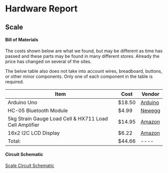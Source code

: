# Hardware Report

## Scale
#### Bill of Materials
The costs shown below are what we found, but may be different as time has passed and these parts may be found in many different stores.  Already the price has changed on several of the sites.

The below table also does not take into account wires, breadboard, buttons, or other minor components.  Only one of each component in the table is required.

| Item | Cost | Vendor |
| ---- | ---- | ------ |
| Arduino Uno | $18.50 | [Arduino](https://store.arduino.cc/usa/arduino-uno-rev3) |
| HC-05 Bluetooth Module | $4.99 | [Newegg](https://www.newegg.com/p/2A7-00D0-00029?item=9SIAAZM4D78003&source=region&nm_mc=knc-googlemkp-pc&cm_mmc=knc-googlemkp-pc-_-pla-axe-tech-_-ec+-+test+%26+measurement-_-9SIAAZM4D78003&gclid=CjwKCAjw4pT1BRBUEiwAm5QuR1sU7ZQ3juAJBh7DWdgi9QQxvOhapDBGI-okFYsE2MlAPqds6tzFqhoCdBkQAvD_BwE&gclsrc=aw.ds) |
| 5kg Strain Gauge Load Cell & HX711 Load Cell Amplifier | $14.95 | [Amazon](https://www.amazon.com/Degraw-Load-Cell-HX711-Combo/dp/B075317R45/ref=sr_1_8?dchild=1&keywords=5kg+load+cell&qid=1587930005&sr=8-8) |
| 16x2 I2C LCD Display | $6.22 | [Amazon](https://www.amazon.com/ILS-Backlight-Display-Screen-Arduino/dp/B07PXV4YHL/ref=sr_1_30?crid=1AUB126ST113F&dchild=1&keywords=16x2+lcd+i2c&qid=1587930056&sprefix=16x2+LCD+%2Caps%2C149&sr=8-30) |
| Total: | $44.66 | ---- |

#### Circuit Schematic
[Scale Circuit Schematic](Scale_Circuit_Schematic)
